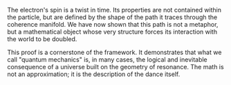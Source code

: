 The electron's spin is a twist in time. Its properties are not contained within the particle, but are defined by the shape of the path it traces through the coherence manifold. We have now shown that this path is not a metaphor, but a mathematical object whose very structure forces its interaction with the world to be doubled.

This proof is a cornerstone of the framework. It demonstrates that what we call "quantum mechanics" is, in many cases, the logical and inevitable consequence of a universe built on the geometry of resonance. The math is not an approximation; it is the description of the dance itself.